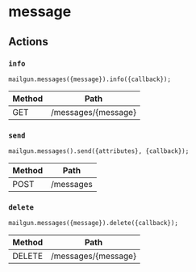 # message

## Actions

### `info`

`mailgun.messages({message}).info({callback});`

Method | Path
--- | ---
GET | /messages/{message}

### `send`

`mailgun.messages().send({attributes}, {callback});`

Method | Path
--- | ---
POST | /messages

### `delete`

`mailgun.messages({message}).delete({callback});`

Method | Path
--- | ---
DELETE | /messages/{message}

